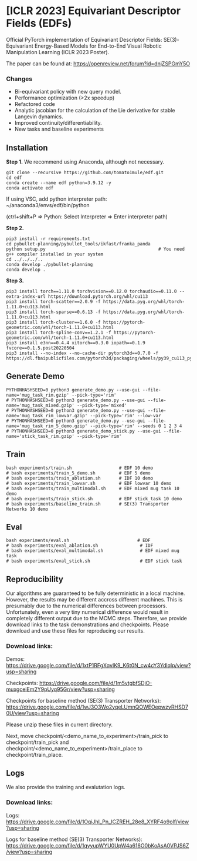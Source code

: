 # [ICLR 2023] Equivariant Descriptor Fields (EDFs)
Official PyTorch implementation of Equivariant Descriptor Fields: SE(3)-Equivariant Energy-Based Models for End-to-End Visual Robotic Manipulation Learning (ICLR 2023 Poster).

The paper can be found at: https://openreview.net/forum?id=dnjZSPGmY5O

### Changes
- Bi-equivariant policy with new query model.
- Performance optimization (>2x speedup)
- Refactored code
- Analytic jacobian for the calculation of the Lie derivative for stable Langevin dynamics.
- Improved continuity/differentiability.
- New tasks and baseline experiments


## Installation

**Step 1.** We recommend using Anaconda, although not necessary.
```shell
git clone --recursive https://github.com/tomato1mule/edf.git
cd edf
conda create --name edf python=3.9.12 -y
conda activate edf
```
If using VSC, add python interpreter path: ~/anaconda3/envs/edf/bin/python

(ctrl+shift+P => Python: Select Interpreter => Enter interpreter path)


**Step 2.**
```shell
pip3 install -r requirements.txt
cd pybullet-planning/pybullet_tools/ikfast/franka_panda
python setup.py                                           # You need g++ compiler installed in your system
cd ../../../..
conda develop ./pybullet-planning
conda develop .
```

**Step 3.**
```shell
pip3 install torch==1.11.0 torchvision==0.12.0 torchaudio==0.11.0 --extra-index-url https://download.pytorch.org/whl/cu113
pip3 install torch-scatter==2.0.9 -f https://data.pyg.org/whl/torch-1.11.0+cu113.html
pip3 install torch-sparse==0.6.13 -f https://data.pyg.org/whl/torch-1.11.0+cu113.html
pip3 install torch-cluster==1.6.0 -f https://pytorch-geometric.com/whl/torch-1.11.0+cu113.html
pip3 install torch-spline-conv==1.2.1 -f https://pytorch-geometric.com/whl/torch-1.11.0+cu113.html
pip3 install e3nn==0.4.4 xitorch==0.3.0 iopath==0.1.9 fvcore==0.1.5.post20220504
pip3 install --no-index --no-cache-dir pytorch3d==0.7.0 -f https://dl.fbaipublicfiles.com/pytorch3d/packaging/wheels/py39_cu113_pyt1110/download.html
```

## Generate Demo
```shell
PYTHONHASHSEED=0 python3 generate_demo.py --use-gui --file-name='mug_task_rim.gzip' --pick-type='rim'
# PYTHONHASHSEED=0 python3 generate_demo.py --use-gui --file-name='mug_task_mixed.gzip' --pick-type='mixed'
# PYTHONHASHSEED=0 python3 generate_demo.py --use-gui --file-name='mug_task_rim_lowvar.gzip' --pick-type='rim' --low-var
# PYTHONHASHSEED=0 python3 generate_demo.py --use-gui --file-name='mug_task_rim_5_demo.gzip' --pick-type='rim' --seeds 0 1 2 3 4
# PYTHONHASHSEED=0 python3 generate_demo_stick.py --use-gui --file-name='stick_task_rim.gzip' --pick-type='rim'
```

## Train
```shell
bash experiments/train.sh                  # EDF 10 demo
# bash experiments/train_5_demo.sh         # EDF 5 demo
# bash experiments/train_ablation.sh       # IDF 10 demo
# bash experiments/train_lowvar.sh         # EDF lowvar 10 demo
# bash experiments/train_multimodal.sh     # EDF mixed mug task 10 demo
# bash experiments/train_stick.sh          # EDF stick_task 10 demo
# bash experiments/baseline_train.sh       # SE(3) Transporter Networks 10 demo
```

## Eval
```shell
bash experiments/eval.sh                          # EDF 
# bash experiments/eval_ablation.sh                # IDF
# bash experiments/eval_multimodal.sh              # EDF mixed mug task
# bash experiments/eval_stick.sh                   # EDF stick task 
```



## Reproducibility
Our algorithms are guaranteed to be fully deterministic in a local machine.
However, the results may be different accross different machines.
This is presumably due to the numerical differences between processors.
Unfortunately, even a very tiny numerical difference would result in completely different output due to the MCMC steps.
Therefore, we provide download links to the task demonstrations and checkpoints.
Please download and use these files for reproducing our results.

### Download links:

Demos: https://drive.google.com/file/d/1xtP1RFgXqvlK9_K6t0N_cw4cY3Ydlqlp/view?usp=sharing

Checkpoints: https://drive.google.com/file/d/1m5ytgbfSDjO-muxgceiEm2Y9pUyq95Gr/view?usp=sharing

Checkpoints for baseline method (SE(3) Transporter Networks): https://drive.google.com/file/d/1wJ3O3Wo2yqeLUmnQOWEOepwzvRHSD70U/view?usp=sharing

Please unzip these files in current directory.

Next, move checkpoint/\<demo_name_to_experiment\>/train_pick to checkpoint/train_pick and checkpoint/\<demo_name_to_experiment\>/train_place to checkpoint/train_place.



## Logs
We also provide the training and evalutation logs.

### Download links:
Logs: https://drive.google.com/file/d/1OqiJhI_Pn_ICZREH_28e8_XYRF4o9oIf/view?usp=sharing

Logs for baseline method (SE(3) Transporter Networks): https://drive.google.com/file/d/1qyyupWYU0UpW4a616O0bKoAsA0VPJS6Z/view?usp=sharing





